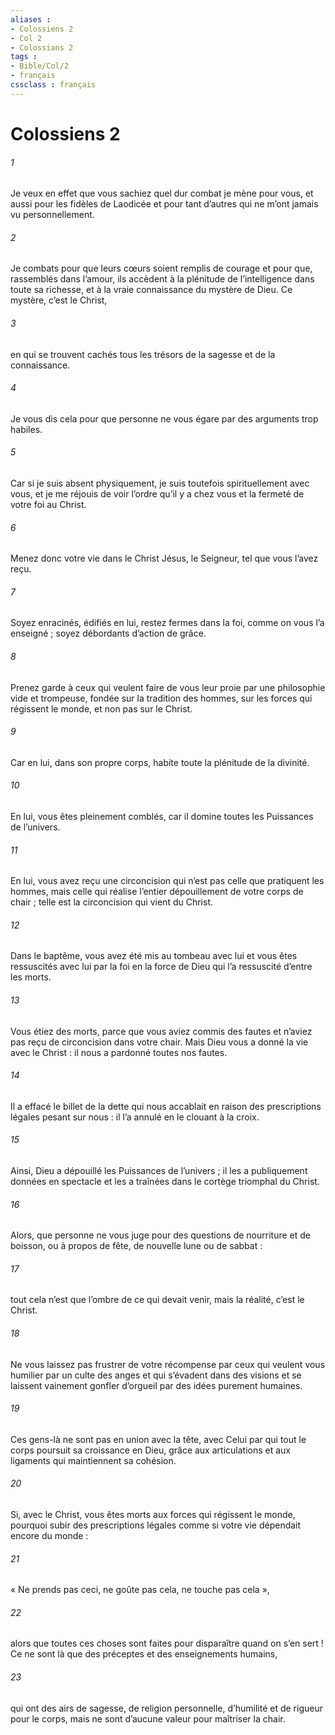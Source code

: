 ```yaml
---
aliases : 
- Colossiens 2
- Col 2
- Colossians 2
tags : 
- Bible/Col/2
- français
cssclass : français
---
```


# Colossiens 2

###### 1
Je veux en effet que vous sachiez quel dur combat je mène pour vous, et aussi pour les fidèles de Laodicée et pour tant d’autres qui ne m’ont jamais vu personnellement.
###### 2
Je combats pour que leurs cœurs soient remplis de courage et pour que, rassemblés dans l’amour, ils accèdent à la plénitude de l’intelligence dans toute sa richesse, et à la vraie connaissance du mystère de Dieu. Ce mystère, c’est le Christ,
###### 3
en qui se trouvent cachés tous les trésors de la sagesse et de la connaissance.
###### 4
Je vous dis cela pour que personne ne vous égare par des arguments trop habiles.
###### 5
Car si je suis absent physiquement, je suis toutefois spirituellement avec vous, et je me réjouis de voir l’ordre qu’il y a chez vous et la fermeté de votre foi au Christ.
###### 6
Menez donc votre vie dans le Christ Jésus, le Seigneur, tel que vous l’avez reçu.
###### 7
Soyez enracinés, édifiés en lui, restez fermes dans la foi, comme on vous l’a enseigné ; soyez débordants d’action de grâce.
###### 8
Prenez garde à ceux qui veulent faire de vous leur proie par une philosophie vide et trompeuse, fondée sur la tradition des hommes, sur les forces qui régissent le monde, et non pas sur le Christ.
###### 9
Car en lui, dans son propre corps, habite toute la plénitude de la divinité.
###### 10
En lui, vous êtes pleinement comblés, car il domine toutes les Puissances de l’univers.
###### 11
En lui, vous avez reçu une circoncision qui n’est pas celle que pratiquent les hommes, mais celle qui réalise l’entier dépouillement de votre corps de chair ; telle est la circoncision qui vient du Christ.
###### 12
Dans le baptême, vous avez été mis au tombeau avec lui et vous êtes ressuscités avec lui par la foi en la force de Dieu qui l’a ressuscité d’entre les morts.
###### 13
Vous étiez des morts, parce que vous aviez commis des fautes et n’aviez pas reçu de circoncision dans votre chair. Mais Dieu vous a donné la vie avec le Christ : il nous a pardonné toutes nos fautes.
###### 14
Il a effacé le billet de la dette qui nous accablait en raison des prescriptions légales pesant sur nous : il l’a annulé en le clouant à la croix.
###### 15
Ainsi, Dieu a dépouillé les Puissances de l’univers ; il les a publiquement données en spectacle et les a traînées dans le cortège triomphal du Christ.
###### 16
Alors, que personne ne vous juge pour des questions de nourriture et de boisson, ou à propos de fête, de nouvelle lune ou de sabbat :
###### 17
tout cela n’est que l’ombre de ce qui devait venir, mais la réalité, c’est le Christ.
###### 18
Ne vous laissez pas frustrer de votre récompense par ceux qui veulent vous humilier par un culte des anges et qui s’évadent dans des visions et se laissent vainement gonfler d’orgueil par des idées purement humaines.
###### 19
Ces gens-là ne sont pas en union avec la tête, avec Celui par qui tout le corps poursuit sa croissance en Dieu, grâce aux articulations et aux ligaments qui maintiennent sa cohésion.
###### 20
Si, avec le Christ, vous êtes morts aux forces qui régissent le monde, pourquoi subir des prescriptions légales comme si votre vie dépendait encore du monde :
###### 21
« Ne prends pas ceci, ne goûte pas cela, ne touche pas cela »,
###### 22
alors que toutes ces choses sont faites pour disparaître quand on s’en sert ! Ce ne sont là que des préceptes et des enseignements humains,
###### 23
qui ont des airs de sagesse, de religion personnelle, d’humilité et de rigueur pour le corps, mais ne sont d’aucune valeur pour maîtriser la chair.
